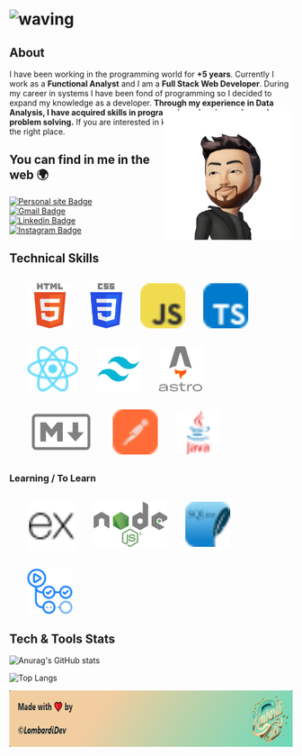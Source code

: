 
# ![waving](https://capsule-render.vercel.app/api?type=waving&height=230&text=Hi!%20I'm%20Matias%20Lombardi&fontAlign=50&fontAlignY=30&color=32:F2CDA0,100:6AD9B9&fontColor=041422&desc=Full%20Stack%20Web%20Developer%20and%20Functional%20Analist&descSize=25&descAlignY=51&descAlign=50&animation=fadeIn)

## About

I have been working in the programming world for **+5 years**. Currently I work as a **Functional Analyst** and I am a **Full Stack Web Developer**. During my career in systems I have been fond of programming so I decided to expand my knowledge as a developer. **Through my experience in Data Analysis, I have acquired skills in programming, planning and complex problem solving.**
If you are interested in knowing more about me you are in the right place.

<img align='right' style='position: relative; margin-top: -60px' src="./assets/mati_avatar.png" width="230">

## You can find in me in the web 🌍

[![Personal site Badge](https://img.shields.io/badge/-lombardiDev-6AD9B9?style=social-square&labelColor=6AD9B9&logo=circuitverse&logoColor=black&link=https://linkedin.com/in/mnlombardi)](https://linkedin.com/in/mnlombardi)<br/>
[![Gmail Badge](https://img.shields.io/badge/lombardiDev-c14438?style=social-square&logo=Gmail&logoColor=white&link=mailto:contactos@lombardidev.ar)](mailto:contactos@lombardidev.ar)<br/>
[![Linkedin Badge](https://img.shields.io/badge/-mnlombardi-blue?style=social-square&logo=Linkedin&logoColor=white&link=https://www.linkedin.com/in/mnlombardi/)](https://www.linkedin.com/in/mnlombardi/)<br/>
[![Instagram Badge](https://img.shields.io/badge/-@lombardimn-e4405f?style=social-square&labelColor=f94877&logo=instagram&logoColor=white&link=https://linkedin.com/in/mnlombardi)](https://linkedin.com/in/mnlombardi)


## Technical Skills

<div style="display: flex; gap: 2rem; flex-wrap: wrap; margin: 2rem">
    <img src="./assets/logos/html.svg" style="height: 5rem;" title="HTML5" alt="HTML5" />
    <img src="./assets/logos/css.svg" style="height: 5rem;" title="CSS3" alt="CSS3" />
    <img src="./assets/logos/javascript.svg" style="height: 5rem; border-radius: .5rem;" title="JavaScript" alt="JavaScript" />
    <img src="./assets/logos/typescript.svg" style="height: 5rem;" title="TypeScript" alt="TypeScript" />
    <img src="./assets/logos/react.svg" style="height: 5rem;" title="React" alt="React" />
    <img src="./assets/logos/tailwind.svg" style="height: 5rem;" title="Tailwind CSS" alt="Tailwind CSS" />
    <img src="./assets/logos/astro.svg" style="height: 5rem;" title="Astro" alt="Astro" />
    <img src="./assets/logos/markdown.svg" style="height: 4rem; margin: .5rem;" title="MarkDown" alt="MarkDown" />
    <img src="./assets/logos/postman.svg" style="height: 5rem;" title="PostMan" alt="PostMan" />
    <img src="./assets/logos/java.svg" style="height: 5rem; background-color: white; border-radius: .5rem;" title="Java" alt="Java" />
</div>

### Learning / To Learn

<div style="display: flex; gap: 2rem; flex-wrap: wrap; margin: 2rem">
    <img src="./assets/logos/express.svg" style="height: 5rem; border-radius: .5rem; background-color: white; padding: .2rem;" title="Express" alt="Express" />
    <img src="./assets/logos/node.svg" style="height: 5rem;" title="Nodejs" alt="Nodejs" />
    <img src="./assets/logos/sqlite.svg" style="height: 5rem;" title="SQLite" alt="SQLite" />
    <img src="./assets/logos/github_actions.png" style="height: 5rem;" title="GitHub Actions" alt="GitHub Actions" />
</div>

## Tech & Tools Stats

![Anurag's GitHub stats](https://github-readme-stats.vercel.app/api?username=lombardimn&show_icons=true&bg_color=32deg,f2cda0,6ad9b9&text_color=041422&title_color=041422&text_bold=true&rank_icon=github)

![Top Langs](https://github-readme-stats.vercel.app/api/top-langs/?username=lombardimn&hide_progress=false&bg_color=32deg,f2cda0,6ad9b9&text_color=041422&title_color=041422&text_bold=true)

<img src="./assets/footer.png" alt="Footer" title="Footer" width="100%" height="100px"/>
